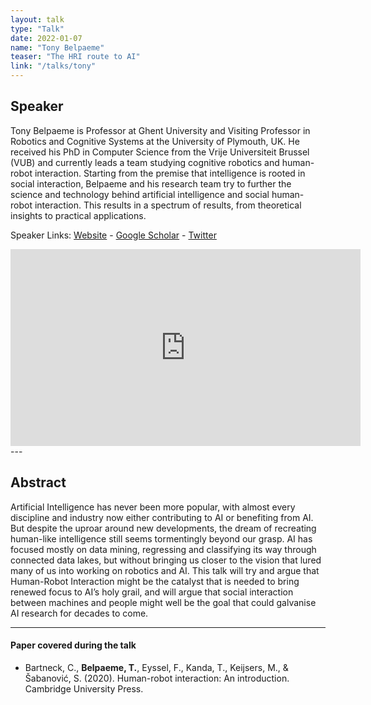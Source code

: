 ```yaml
---
layout: talk
type: "Talk"
date: 2022-01-07
name: "Tony Belpaeme"
teaser: "The HRI route to AI"
link: "/talks/tony"
---
```

## Speaker

Tony Belpaeme is Professor at Ghent University and Visiting Professor in Robotics and Cognitive Systems at the University of Plymouth, UK. He received his PhD in Computer Science from the Vrije Universiteit Brussel (VUB) and currently leads a team studying cognitive robotics and human-robot interaction. Starting from the premise that intelligence is rooted in social interaction, Belpaeme and his research team try to further the science and technology behind artificial intelligence and social human-robot interaction. This results in a spectrum of results, from theoretical insights to practical applications.


Speaker Links: [Website](https://tonybelpaeme.me/) - [Google Scholar](https://scholar.google.com/citations?user=RRwtqEAAAAAJ&hl=en&oi=sra) - [Twitter](https://twitter.com/TonyBelpaeme)

<iframe width="560" height="315" src="https://www.youtube.com/embed/SYcpMe2uAjQ" title="YouTube video player" frameborder="0" allow="accelerometer; autoplay; clipboard-write; encrypted-media; gyroscope; picture-in-picture" allowfullscreen></iframe>
---

## Abstract
Artificial Intelligence has never been more popular, with almost every discipline and industry now either contributing to AI or benefiting from AI. But despite the uproar around new developments, the dream of recreating human-like intelligence still seems tormentingly beyond our grasp. AI has focused mostly on data mining, regressing and classifying its way through connected data lakes, but without bringing us closer to the vision that lured many of us into working on robotics and AI. This talk will try and argue that Human-Robot Interaction might be the catalyst that is needed to bring renewed focus to AI’s holy grail, and will argue that social interaction between machines and people might well be the goal that could galvanise AI research for decades to come.

---

#### Paper covered during the talk
* Bartneck, C., **Belpaeme, T.**, Eyssel, F., Kanda, T., Keijsers, M., & Šabanović, S. (2020). Human-robot interaction: An introduction. Cambridge University Press.
